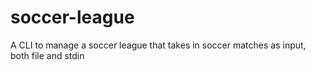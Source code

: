 # soccer-league
A CLI to manage a soccer league that takes in soccer matches as input, both file and stdin
